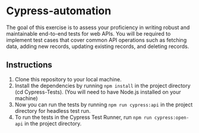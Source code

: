 # Cypress-automation

The goal of this exercise is to assess your proficiency in writing robust and maintainable end-to-end tests for web APIs. You will be required to implement test cases that cover common API operations such as fetching data, adding new records, updating existing records, and deleting records.

## Instructions

1. Clone this repository to your local machine.
2. Install the dependencies by running `npm install` in the project directory (cd Cypress-Tests). (You will need to have Node.js installed on your machine)
3. Now you can run the tests by running `npm run cypress:api` in the project directory for headless test run.
4. To run the tests in the Cypress Test Runner, run `npm run cypress:open-api` in the project directory.
